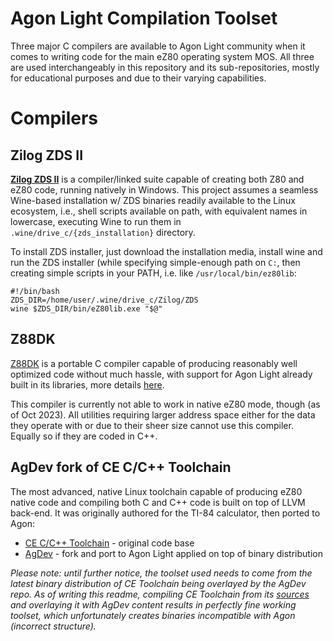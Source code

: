 # Agon Light Compilation Toolset

Three major C compilers are available to Agon Light community when it
comes to writing code for the main eZ80 operating system MOS. All three
are used interchangeably in this repository and its sub-repositories,
mostly for educational purposes and due to their varying capabilities.

# Compilers

## Zilog ZDS II

[**Zilog ZDS II**](https://zilog.com/index.php?option=com_zcm&task=view&soft_id=54&Itemid=74)
is a compiler/linked suite capable of creating both Z80 and eZ80 code,
running natively in Windows. This project assumes a seamless Wine-based
installation w/ ZDS binaries readily available to the Linux ecosystem,
i.e., shell scripts available on path, with equivalent names in lowercase,
executing Wine to run them in `.wine/drive_c/{zds_installation}` directory.

To install ZDS installer, just download the installation media, install wine
and run the ZDS installer (while specifying simple-enough path on `C:`, then
creating simple scripts in your PATH, i.e. like `/usr/local/bin/ez80lib`:

```
#!/bin/bash
ZDS_DIR=/home/user/.wine/drive_c/Zilog/ZDS
wine $ZDS_DIR/bin/eZ80lib.exe "$@"
```

## Z88DK

[Z88DK](https://github.com/z88dk/z88dk/wiki/Platform---AgonLight) is
a portable C compiler capable of producing reasonably well optimized code
without much hassle, with support for Agon Light already built in its libraries,
more details [here](https://github.com/z88dk/z88dk/wiki/Platform---AgonLight).

This compiler is currently not able to work in native eZ80 mode, though
(as of Oct 2023). All utilities requiring larger address space either
for the data they operate with or due to their sheer size cannot use
this compiler. Equally so if they are coded in C++.

## AgDev fork of CE C/C++ Toolchain

The most advanced, native Linux toolchain capable of producing eZ80 native
code and compiling both C and C++ code is built on top of LLVM back-end.
It was originally authored for the TI-84 calculator, then ported to Agon:

* [CE C/C++ Toolchain]() - original code base
* [AgDev](https://github.com/pcawte/AgDev) - fork and port to Agon Light applied on top of binary distribution

_Please note: until further notice, the toolset used needs to come from
the latest binary distribution of CE Toolchain being overlayed by the AgDev repo.
As of writing this readme, compiling CE Toolchain from
its [sources](https://github.com/CE-Programming/toolchain) and overlaying
it with AgDev content results in perfectly fine working toolset, which
unfortunately creates binaries incompatible with Agon (incorrect structure)._
